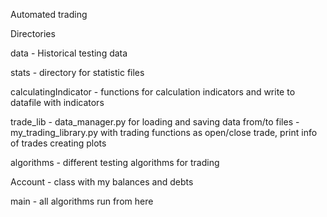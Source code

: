 Automated trading


Directories

data - Historical testing data

stats - directory for statistic files

calculatingIndicator - functions for calculation indicators and write to datafile with indicators

trade_lib - data_manager.py for loading and saving data from/to files
          - my_trading_library.py with trading functions as open/close trade, print info of trades creating plots

algorithms - different testing algorithms for trading

Account - class with my balances and debts

main - all algorithms run from here


